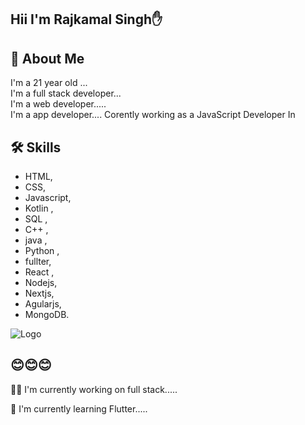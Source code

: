 
## Hii I'm Rajkamal Singh✋


## 🚀 About Me
I'm a 21 year old ...     
I'm a full stack developer...                    
I'm a web developer.....           
I'm a app developer....
Corently working as a JavaScript Developer In 


## 🛠 Skills
- HTML, 
- CSS,
- Javascript,
- Kotlin ,
- SQL ,
- C++ ,
- java , 
- Python ,
- fullter,
- React ,
- Nodejs,
- Nextjs,
- Agularjs,
- MongoDB.


![Logo]([https://www.freepnglogos.com/uploads/html5-logo-png/html5-logo-best-web-design-psd-html-cms-development-ecommerce-6.png](https://miro.medium.com/v2/resize:fit:800/1*wcEYa9AjnMZxXAau2iuhYw.png))



## 😊😊😊
👩‍💻 I'm currently working on full stack.....

🧠 I'm currently learning Flutter.....




